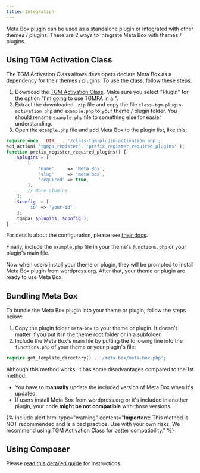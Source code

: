 ```yaml
---
title: Integration
---
```


Meta Box plugin can be used as a standalone plugin or integrated with other themes / plugins. There are 2 ways to integrate Meta Box with themes / plugins.

## Using TGM Activation Class

The TGM Activation Class allows developers declare Meta Box as a dependency for their themes / plugins. To use the class, follow these steps:

1. Download the [TGM Activation Class](http://tgmpluginactivation.com/download/). Make sure you select "Plugin" for the option "I'm going to use TGMPA in a:".
1. Extract the downloaded `.zip` file and copy the file `class-tgm-plugin-activation.php` and `example.php` to your theme / plugin folder. You should rename `example.php` file to something else for easier understanding.
1. Open the `example.php` file and add Meta Box to the plugin list, like this:

```php
require_once __DIR__ . '/class-tgm-plugin-activation.php';
add_action( 'tgmpa_register', 'prefix_register_required_plugins' );
function prefix_register_required_plugins() {
    $plugins = [
        [
            'name'     => 'Meta Box',
            'slug'     => 'meta-box',
            'required' => true,
        ],
        // More plugins
    ];
    $config  = [
        'id' => 'your-id',
    ];
    tgmpa( $plugins, $config );
}
```

For details about the configuration, please see [their docs](http://tgmpluginactivation.com/configuration/).

Finally, include the `example.php` file in your theme's `functions.php` or your plugin's main file.

Now when users install your theme or plugin, they will be prompted to install Meta Box plugin from wordpress.org. After that, your theme or plugin are ready to use Meta Box.

## Bundling Meta Box

To bundle the Meta Box plugin into your theme or plugin, follow the steps below:

1. Copy the plugin folder `meta-box` to your theme or plugin. It doesn't matter if you put it in the theme root folder or in a subfolder.
1. Include the Meta Box's main file by putting the following line into the `functions.php` of your theme or your plugin's file:

```php
require get_template_directory() . '/meta-box/meta-box.php';
```

Although this method works, it has some disadvantages compared to the 1st method:

- You have to **manually** update the included version of Meta Box when it's updated.
- If users install Meta Box from wordpress.org or it's included in another plugin, your code **might be not compatible** with those versions.

{% include alert.html type="warning" content="**Important:** This method is NOT recommended and is a bad practice. Use with your own risks. We recommend using TGM Activation Class for better compatibility." %}

## Using Composer

Please [read this detailed guide](https://docs.metabox.io/composer/) for instructions.
